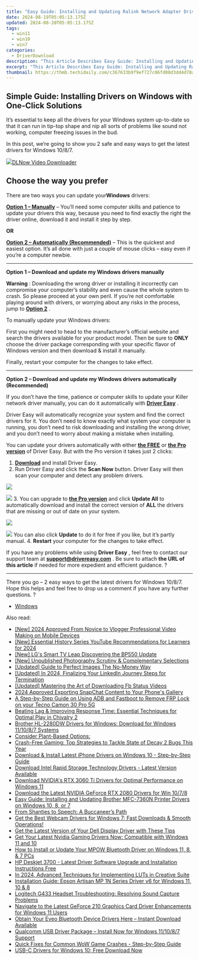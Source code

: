 ```yaml
---
title: "Easy Guide: Installing and Updating Ralink Network Adapter Drivers on Windows Systems"
date: 2024-08-19T05:05:13.175Z
updated: 2024-08-20T05:05:13.175Z
tags:
  - win11
  - win10
  - win7
categories:
  - DriverDownload
description: "This Article Describes Easy Guide: Installing and Updating Ralink Network Adapter Drivers on Windows Systems"
excerpt: "This Article Describes Easy Guide: Installing and Updating Ralink Network Adapter Drivers on Windows Systems"
thumbnail: https://thmb.techidaily.com/c367633b9f9ef727c06fd08d3dd4d78a496570d920b7ae31f5d249d448106c6d.jpg
---
```


## Simple Guide: Installing Drivers on Windows with One-Click Solutions

It’s essential to keep all the drivers for your Windows system up-to-date so that it can run in tip-top shape and nip all sorts of problems like sound not working, computer freezing issues in the bud.

 In this post, we’re going to show you 2 safe and easy ways to get the latest drivers for Windows 10/8/7.

<!-- affiliate ads begin -->
<a href="https://secure.2checkout.com/order/checkout.php?PRODS=4712430&QTY=1&AFFILIATE=108875&CART=1"><img src="https://secure.avangate.com/images/merchant/c404a5adbf90e09631678b13b05d9d7a/products/dlnow_256.png" border="0">DLNow Video Downloader</a>
<!-- affiliate ads end -->
## Choose the way you prefer

 There are two ways you can update your**Windows** drivers:

[**Option 1 – Manually**](https://tools.techidaily.com/drivereasy/download/) – You’ll need some computer skills and patience to update your drivers this way, because you need to find exactly the right the driver online, download it and install it step by step.

**OR**

[**Option 2 – Automatically (Recommended)**](https://tools.techidaily.com/drivereasy/download/) – This is the quickest and easiest option. It’s all done with just a couple of mouse clicks – easy even if you’re a computer newbie.

---

 **Option 1 – Download and update my Windows drivers manually**

**Warning** : Downloading the wrong driver or installing it incorrectly can compromise your computer’s stability and even cause the whole system to crash. So please proceed at your own peril. If you’re not comfortable playing around with drivers, or worrying about any risks in the process, jump to **[Option 2](https://tools.techidaily.com/drivereasy/download/)**  .

To manually update your Windows drivers:

 First you might need to head to the manufacturer’s official website and search the drivers available for your product model. Then  be sure to **ONLY** choose the driver package corresponding with your specific flavor of Windows version and then download & install it manually.

Finally, restart your computer for the changes to take effect.

---

 **Option 2 – Download and update my Windows drivers automatically (Recommended)**

 If you don’t have the time, patience or computer skills to update your Killer network  driver manually, you can do it automatically with **[Driver Easy](https://tools.techidaily.com/drivereasy/download/)**  .

 Driver Easy will automatically recognize your system and find the correct drivers for it. You don’t need to know exactly what system your computer is running, you don’t need to risk downloading and installing the wrong driver, and you don’t need to worry about making a mistake when installing.

 You can update your drivers automatically with either **[the FREE](https://tools.techidaily.com/drivereasy/download/)**  or **[the Pro version](https://tools.techidaily.com/drivereasy/download/)**  of Driver Easy. But with the Pro version it takes just 2 clicks:

1. **[Download](https://tools.techidaily.com/drivereasy/download/)**  and install Driver Easy.
2. Run Driver Easy and click the **Scan Now** button. Driver Easy will then scan your computer and detect any problem drivers.  
<!-- affiliate ads begin -->
<a href="https://shop.mondly.com/affiliate.php?ACCOUNT=ATISTUDI&AFFILIATE=108875&PATH=https%3A%2F%2Fwww.mondly.com%3FAFFILIATE%3D108875%26RESOURCE%3D%2BBusiness%2B970x90%2B"><img src="https://secure.avangate.com/images/merchant/69c418c33ec2e1a4267fa9bb77fa1428/business-970x90.gif" border="0"></a>
<!-- affiliate ads end -->
![](https://images.drivereasy.com/wp-content/uploads/2018/07/img_5b5aefd675a7c.jpg)
3. You can upgrade to [**the Pro version**](https://tools.techidaily.com/drivereasy/download/)  and click **Update All** to automatically download and install the correct version of **ALL**  the drivers that are missing or out of date on your system.  
<!-- affiliate ads begin -->
<a href="https://store.iobit.com/order/checkout.php?PRODS=4596923&QTY=1&AFFILIATE=108875&CART=1"><img src="https://secure.avangate.com/images/merchant/184260348236f9554fe9375772ff966e/ascscan_468X60.png" border="0"></a>
<!-- affiliate ads end -->
![](https://images.drivereasy.com/wp-content/uploads/2018/10/img_5bb5e6c1021eb.jpg) You can also click **Update** to do it for free if you like, but it’s partly manual.
4. **Restart**   your computer for the changes to take effect.

 If you have any problems while using **Driver Easy** , feel free to contact our support team at **<support@drivereasy.com>** . Be sure to attach **the URL of this article** if needed for more expedient and efficient guidance. ?

---

 There you go – 2 easy ways to get the latest drivers for Windows 10/8/7\. Hope this helps and feel free to drop us a comment if you have any further questions. ?

* [Windows](https://tools.techidaily.com/drivereasy/download/)

<ins class="adsbygoogle"
     style="display:block"
     data-ad-format="autorelaxed"
     data-ad-client="ca-pub-7571918770474297"
     data-ad-slot="1223367746"></ins>



<ins class="adsbygoogle"
     style="display:block"
     data-ad-client="ca-pub-7571918770474297"
     data-ad-slot="8358498916"
     data-ad-format="auto"
     data-full-width-responsive="true"></ins>

<span class="atpl-alsoreadstyle">Also read:</span>
<div><ul>
<li><a href="https://youtube-lab.techidaily.com/024-approved-from-novice-to-vlogger-professional-video-making-on-mobile-devices/"><u>[New] 2024 Approved  From Novice to Vlogger  Professional Video Making on Mobile Devices</u></a></li>
<li><a href="https://facebook-record-videos.techidaily.com/new-essential-history-series-youtube-recommendations-for-learners-for-2024/"><u>[New] Essential History Series  YouTube Recommendations for Learners for 2024</u></a></li>
<li><a href="https://vp-tips.techidaily.com/new-lgs-smart-tv-leap-discovering-the-bp550-update/"><u>[New] LG's Smart TV Leap  Discovering the BP550 Update</u></a></li>
<li><a href="https://screen-video-capture.techidaily.com/new-unpublished-photography-scrutiny-and-complementary-selections/"><u>[New] Unpublished Photography Scrutiny & Complementary Selections</u></a></li>
<li><a href="https://some-knowledge.techidaily.com/updated-guide-to-perfect-images-the-no-money-way/"><u>[Updated] Guide to Perfect Images  The No-Money Way</u></a></li>
<li><a href="https://fox-hovers.techidaily.com/updated-in-2024-finalizing-your-linkedin-journey-steps-for-termination/"><u>[Updated] In 2024, Finalizing Your LinkedIn Journey  Steps for Termination</u></a></li>
<li><a href="https://facebook-videos.techidaily.com/updated-mastering-the-art-of-downloading-fb-status-videos/"><u>[Updated] Mastering the Art of Downloading Fb Status Videos</u></a></li>
<li><a href="https://snapchat-videos.techidaily.com/2024-approved-exporting-snapchat-content-to-your-phones-gallery/"><u>2024 Approved  Exporting SnapChat Content to Your Phone's Gallery</u></a></li>
<li><a href="https://bypass-frp.techidaily.com/a-step-by-step-guide-on-using-adb-and-fastboot-to-remove-frp-lock-on-your-tecno-camon-30-pro-5g-by-drfone-android/"><u>A Step-by-Step Guide on Using ADB and Fastboot to Remove FRP Lock on your Tecno Camon 30 Pro 5G</u></a></li>
<li><a href="https://hardware-updates.techidaily.com/beating-lag-and-improving-response-time-essential-techniques-for-optimal-play-in-chivalry-2/"><u>Beating Lag & Improving Response Time: Essential Techniques for Optimal Play in Chivalry 2</u></a></li>
<li><a href="https://hardware-updates.techidaily.com/brother-hl-2280dw-drivers-for-windows-download-for-windows-111087-systems/"><u>Brother HL-2280DW Drivers for Windows: Download for Windows 11/10/8/7 Systems</u></a></li>
<li><a href="https://hardware-updates.techidaily.com/consider-plant-based-options/"><u>Consider Plant-Based Options:</u></a></li>
<li><a href="https://android-transfer.techidaily.com/1723009033156-crash-free-gaming-top-strategies-to-tackle-state-of-decay-2-bugs-this-year/"><u>Crash-Free Gaming: Top Strategies to Tackle State of Decay 2 Bugs This Year</u></a></li>
<li><a href="https://hardware-updates.techidaily.com/download-and-install-latest-iphone-drivers-on-windows-10-step-by-step-guide/"><u>Download & Install Latest iPhone Drivers on Windows 10 - Step-by-Step Guide</u></a></li>
<li><a href="https://hardware-updates.techidaily.com/download-intel-rapid-storage-technology-drivers-latest-version-available/"><u>Download Intel Rapid Storage Technology Drivers - Latest Version Available</u></a></li>
<li><a href="https://hardware-updates.techidaily.com/download-nvidias-rtx-3060-ti-drivers-for-optimal-performance-on-windows-11/"><u>Download NVIDIA's RTX 3060 Ti Drivers for Optimal Performance on Windows 11</u></a></li>
<li><a href="https://hardware-updates.techidaily.com/download-the-latest-nvidia-geforce-rtx-2080-drivers-for-win-1078/"><u>Download the Latest NVIDIA GeForce RTX 2080 Drivers for Win 10/7/8</u></a></li>
<li><a href="https://hardware-updates.techidaily.com/easy-guide-installing-and-updating-brother-mfc-7360n-printer-drivers-on-windows-10-8-or-7/"><u>Easy Guide: Installing and Updating Brother MFC-7360N Printer Drivers on Windows 10, 8, or 7</u></a></li>
<li><a href="https://mondly-stories.techidaily.com/from-shanties-to-speech-a-buccaneers-path/"><u>From Shanties to Speech: A Buccaneer’s Path</u></a></li>
<li><a href="https://hardware-updates.techidaily.com/get-the-best-webcam-drivers-for-windows-7-fast-downloads-and-smooth-operations/"><u>Get the Best Webcam Drivers for Windows 7: Fast Downloads & Smooth Operations!</u></a></li>
<li><a href="https://hardware-updates.techidaily.com/get-the-latest-version-of-your-dell-display-driver-with-these-tips/"><u>Get the Latest Version of Your Dell Display Driver with These Tips</u></a></li>
<li><a href="https://hardware-updates.techidaily.com/get-your-latest-nvidia-gaming-drivers-now-compatible-with-windows-11-and-10/"><u>Get Your Latest Nvidia Gaming Drivers Now: Compatible with Windows 11 and 10</u></a></li>
<li><a href="https://hardware-updates.techidaily.com/how-to-install-or-update-your-mpow-bluetooth-driver-on-windows-11-8-and-7-pcs/"><u>How to Install or Update Your MPOW Bluetooth Driver on Windows 11, 8, & 7 PCs</u></a></li>
<li><a href="https://hardware-updates.techidaily.com/hp-deskjet-3700-latest-driver-software-upgrade-and-installation-instructions-free/"><u>HP Deskjet 3700 - Latest Driver Software Upgrade and Installation Instructions Free</u></a></li>
<li><a href="https://extra-hints.techidaily.com/in-2024-advanced-techniques-for-implementing-luts-in-creative-suite/"><u>In 2024, Advanced Techniques for Implementing LUTs in Creative Suite</u></a></li>
<li><a href="https://hardware-updates.techidaily.com/installation-guide-epson-artisan-mp-1n-series-driver-v6-for-windows-11-10-and-8/"><u>Installation Guide: Epson Artisan MP 1N Series Driver v6 for Windows 11, 10 & 8</u></a></li>
<li><a href="https://hardware-updates.techidaily.com/logitech-g433-headset-troubleshooting-resolving-sound-capture-problems/"><u>Logitech G433 Headset Troubleshooting: Resolving Sound Capture Problems</u></a></li>
<li><a href="https://hardware-updates.techidaily.com/navigate-to-the-latest-geforce-210-graphics-card-driver-enhancements-for-windows-11-users/"><u>Navigate to the Latest GeForce 210 Graphics Card Driver Enhancements for Windows 11 Users</u></a></li>
<li><a href="https://hardware-updates.techidaily.com/obtain-your-eveo-bluetooth-device-drivers-here-instant-download-available/"><u>Obtain Your Eveo Bluetooth Device Drivers Here – Instant Download Available</u></a></li>
<li><a href="https://hardware-updates.techidaily.com/qualcomm-usb-driver-package-install-now-for-windows-111087-support/"><u>Qualcomm USB Driver Package – Install Now for Windows 11/10/8/7 Support</u></a></li>
<li><a href="https://win-answers.techidaily.com/quick-fixes-for-common-wow-game-crashes-step-by-step-guide/"><u>Quick Fixes for Common WoW Game Crashes - Step-by-Step Guide</u></a></li>
<li><a href="https://hardware-updates.techidaily.com/usb-c-drivers-for-windows-10-free-download-now/"><u>USB-C Drivers for Windows 10: Free Download Now</u></a></li>
</ul></div>
